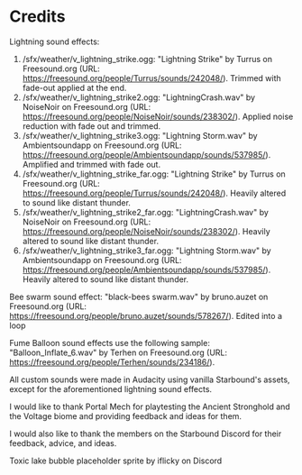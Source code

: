 # Credits

Lightning sound effects:
1. /sfx/weather/v_lightning_strike.ogg: "Lightning Strike" by Turrus on Freesound.org (URL: https://freesound.org/people/Turrus/sounds/242048/). Trimmed with fade-out applied at the end.
1. /sfx/weather/v_lightning_strike2.ogg: "LightningCrash.wav" by NoiseNoir on Freesound.org (URL: https://freesound.org/people/NoiseNoir/sounds/238302/). Applied noise reduction with fade out and trimmed.
1. /sfx/weather/v_lightning_strike3.ogg: "Lightning Storm.wav" by Ambientsoundapp on Freesound.org (URL: https://freesound.org/people/Ambientsoundapp/sounds/537985/). Amplified and trimmed with fade out.
1. /sfx/weather/v_lightning_strike_far.ogg: "Lightning Strike" by Turrus on Freesound.org (URL: https://freesound.org/people/Turrus/sounds/242048/). Heavily altered to sound like distant thunder.
1. /sfx/weather/v_lightning_strike2_far.ogg: "LightningCrash.wav" by NoiseNoir on Freesound.org (URL: https://freesound.org/people/NoiseNoir/sounds/238302/). Heavily altered to sound like distant thunder.
1. /sfx/weather/v_lightning_strike3_far.ogg: "Lightning Storm.wav" by Ambientsoundapp on Freesound.org (URL: https://freesound.org/people/Ambientsoundapp/sounds/537985/). Heavily altered to sound like distant thunder.

Bee swarm sound effect: "black-bees swarm.wav" by bruno.auzet on Freesound.org (URL: https://freesound.org/people/bruno.auzet/sounds/578267/). Edited into a loop

Fume Balloon sound effects use the following sample: "Balloon_Inflate_6.wav" by Terhen on Freesound.org (URL: https://freesound.org/people/Terhen/sounds/234186/).

All custom sounds were made in Audacity using vanilla Starbound's assets, except for the aforementioned lightning sound effects.

I would like to thank Portal Mech for playtesting the Ancient Stronghold and the Voltage biome and providing feedback and ideas for them.

I would also like to thank the members on the Starbound Discord for their feedback, advice, and ideas.

Toxic lake bubble placeholder sprite by iflicky on Discord